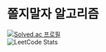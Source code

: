 # 쫄지말자 알고리즘
[![Solved.ac
프로필](http://mazassumnida.wtf/api/v2/generate_badge?boj=junilkim)](https://solved.ac/junilkim)  
![LeetCode Stats](https://leetcode.card.workers.dev/kimjunil?theme=auto&font=source_code_pro&extension=null)
